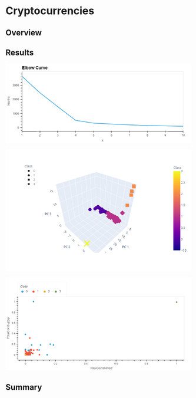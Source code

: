 # Cryptocurrencies

## Overview

## Results

![Elbow_Curve.png](/Images/Elbow_Curve.png)

![3D_ScatterPlot.png](/Images/3D_ScatterPlot.png)

![ScatterPlot.png](/Images/ScatterPlot.png)



## Summary
